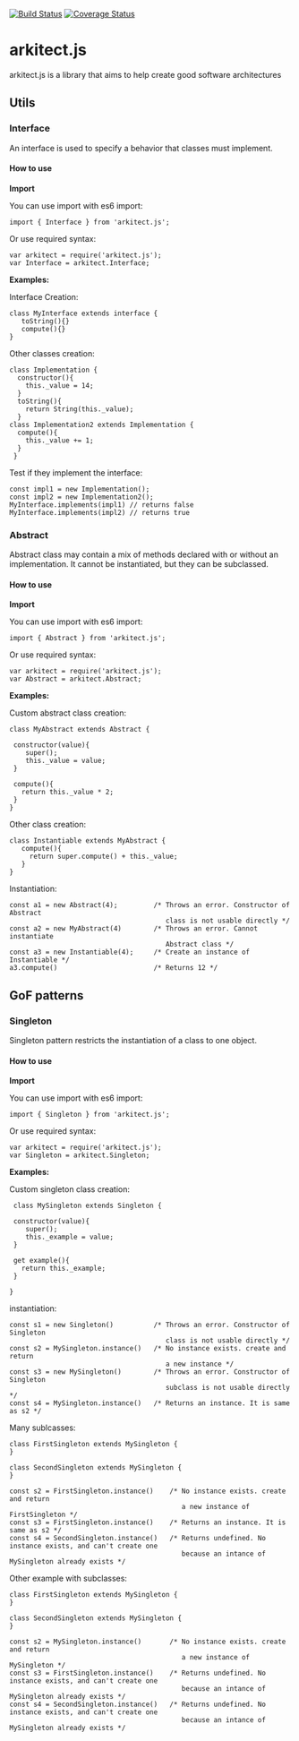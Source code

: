 [![Build Status](https://travis-ci.org/davis90/arkitect.js.svg?branch=master)](https://travis-ci.org/davis90/arkitect.js)
[![Coverage Status](https://coveralls.io/repos/github/davis90/arkitect.js/badge.svg?branch=master)](https://coveralls.io/github/davis90/arkitect.js?branch=master)

# arkitect.js

arkitect.js is a library that aims to help create good software architectures

## **Utils**

### **Interface**

An interface is used to specify a behavior that classes must implement.

#### **How to use**

**Import**

 You can use import with es6 import:

    import { Interface } from 'arkitect.js';

 Or use required syntax:

    var arkitect = require('arkitect.js');
    var Interface = arkitect.Interface;

 **Examples:**

 Interface Creation:

    class MyInterface extends interface {
       toString(){}
       compute(){}
    }

 Other classes creation:

    class Implementation {
      constructor(){
        this._value = 14;
      }
      toString(){
        return String(this._value);
      }
    class Implementation2 extends Implementation {
      compute(){
        this._value += 1;
      }
     }

 Test if they implement the interface:

    const impl1 = new Implementation();
    const impl2 = new Implementation2();
    MyInterface.implements(impl1) // returns false
    MyInterface.implements(impl2) // returns true


### Abstract

Abstract class may contain a mix of methods declared with or without an implementation.
It cannot be instantiated, but they can be subclassed.

#### **How to use**

**Import**

 You can use import with es6 import:

    import { Abstract } from 'arkitect.js';

 Or use required syntax:

    var arkitect = require('arkitect.js');
    var Abstract = arkitect.Abstract;

 **Examples:**

 Custom abstract class creation:

    class MyAbstract extends Abstract {

     constructor(value){
        super();
        this._value = value;
     }

     compute(){
       return this._value * 2;
     }
    }

 Other class creation:

    class Instantiable extends MyAbstract {
       compute(){
         return super.compute() + this._value;
       }
    }

Instantiation:

    const a1 = new Abstract(4);         /* Throws an error. Constructor of Abstract
                                           class is not usable directly */
    const a2 = new MyAbstract(4)        /* Throws an error. Cannot instantiate
                                           Abstract class */
    const a3 = new Instantiable(4);     /* Create an instance of Instantiable */
    a3.compute()                        /* Returns 12 */

## **GoF patterns**

### Singleton

Singleton pattern restricts the instantiation of a class to one object.

#### **How to use**

**Import**

 You can use import with es6 import:

    import { Singleton } from 'arkitect.js';

 Or use required syntax:

    var arkitect = require('arkitect.js');
    var Singleton = arkitect.Singleton;

 **Examples:**

 Custom singleton class creation:

     class MySingleton extends Singleton {

     constructor(value){
        super();
        this._example = value;
     }

     get example(){
       return this._example;
     }

    }

 instantiation:

    const s1 = new Singleton()          /* Throws an error. Constructor of Singleton
                                           class is not usable directly */
    const s2 = MySingleton.instance()   /* No instance exists. create and return
                                           a new instance */
    const s3 = new MySingleton()        /* Throws an error. Constructor of Singleton
                                           subclass is not usable directly */
    const s4 = MySingleton.instance()   /* Returns an instance. It is same as s2 */


Many sublcasses:

    class FirstSingleton extends MySingleton {
    }

    class SecondSingleton extends MySingleton {
    }

    const s2 = FirstSingleton.instance()    /* No instance exists. create and return
                                               a new instance of FirstSingleton */
    const s3 = FirstSingleton.instance()    /* Returns an instance. It is same as s2 */
    const s4 = SecondSingleton.instance()   /* Returns undefined. No instance exists, and can't create one
                                               because an intance of MySingleton already exists */

Other example with subclasses:

    class FirstSingleton extends MySingleton {
    }

    class SecondSingleton extends MySingleton {
    }

    const s2 = MySingleton.instance()       /* No instance exists. create and return
                                               a new instance of MySingleton */
    const s3 = FirstSingleton.instance()    /* Returns undefined. No instance exists, and can't create one
                                               because an intance of MySingleton already exists */
    const s4 = SecondSingleton.instance()   /* Returns undefined. No instance exists, and can't create one
                                               because an intance of MySingleton already exists */


